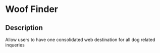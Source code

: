 # Woof Finder

## Description

Allow users to have one consolidated web destination for all dog related inqueries




